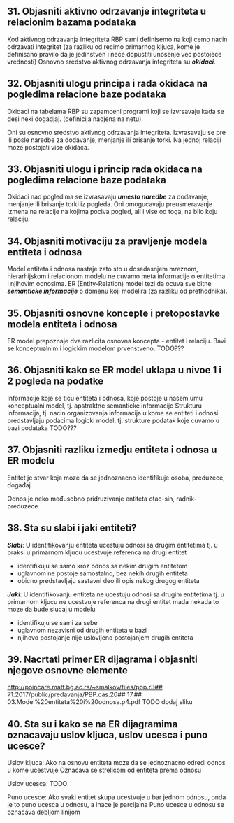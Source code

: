 ## 31. Objasniti aktivno odrzavanje integriteta u relacionim bazama podataka

Kod aktivnog odrzavanja integriteta RBP sami definisemo na koji cemo nacin odrzavati integritet (za razliku od recimo primarnog kljuca, kome je definisano pravilo da je jedinstven i nece dopustiti unosenje vec postojece vrednosti)
Osnovno sredstvo aktivnog odrzavanja integriteta su ***okidaci***.

## 32. Objasniti ulogu principa i rada okidaca na pogledima relacione baze podataka

Okidaci na tabelama RBP su zapamceni programi koji se izvrsavaju kada se desi neki dogadjaj. (definicija nadjena na netu).

Oni su osnovno sredstvo aktivnog odrzavanja integriteta. Izvrasavaju se pre ili posle naredbe za dodavanje, menjanje ili brisanje torki. Na jednoj relaciji moze postojati vise okidaca.

## 33. Objasniti ulogu i princip rada okidaca na pogledima relacione baze podataka

Okidaci nad pogledima se izvrasavaju ***umesto naredbe*** za dodavanje, menjanje ili brisanje torki iz pogleda. Oni omogucavaju preusmeravanje izmena na relacije na kojima pociva pogled, ali i vise od toga, na bilo koju relaciju.

## 34. Objasniti motivaciju za pravljenje modela entiteta i odnosa

Model entiteta i odnosa nastaje zato sto u dosadasnjem mreznom, hierarhijskom i relacionom modelu ne cuvamo meta informacije o entitetima i njihovim odnosima. ER (Entity-Relation) model tezi da ocuva sve bitne ***semanticke informacije*** o domenu koji modelira (za razliku od prethodnika).

## 35. Objasniti osnovne koncepte i pretopostavke modela entiteta i odnosa

ER model prepoznaje dva razlicita osnovna koncepta - entitet i relaciju.
Bavi se konceptualnim i logickim modelom prvenstveno. TODO???

## 36. Objasniti kako se ER model uklapa u nivoe 1 i 2 pogleda na podatke

Informacije koje se ticu entiteta i odnosa, koje postoje u našem umu
    konceptualni model, tj. apstraktne semanticke informacije
    Strukturu informacija, tj. nacin organizovanja informacija u kome se entiteti i odnosi predstavljaju podacima
    logicki model, tj. strukture podatak koje cuvamo u bazi podataka TODO???

## 37. Objasniti razliku izmedju entiteta i odnosa u ER modelu

Entitet je stvar koja moze da se jednoznacno identifikuje
osoba, preduzece, događaj

Odnos je neko međusobno pridruzivanje entiteta
otac-sin, radnik-preduzece

## 38. Sta su slabi i jaki entiteti?

***Slabi***: U identifikovanju entiteta ucestuju odnosi sa drugim entitetima tj. u praksi u primarnom kljucu ucestvuje referenca na drugi entitet
- identifikuju se samo kroz odnos sa nekim drugim entitetom
- uglavnom ne postoje samostalno, bez nekih drugih entiteta
- obicno predstavljaju sastavni deo ili opis nekog drugog entiteta

***Jaki***: U identifikovanju entiteta ne ucestuju odnosi sa drugim entitetima tj. u primarnom kljucu ne ucestvuje referenca na drugi entitet mada nekada to moze da bude slucaj u modelu
- identifikuju se sami za sebe
- uglavnom nezavisni od drugih entiteta u bazi
- njihovo postojanje nije uslovljeno postojanjem drugih entiteta

## 39. Nacrtati primer ER dijagrama i objasniti njegove osnovne elemente

 http://poincare.matf.bg.ac.rs/~smalkov/files/pbp.r3## 71.2017/public/predavanja/PBP.cas.20## 17.## 03.Model%20entiteta%20i%20odnosa.p4.pdf TODO dodaj sliku

## 40. Sta su i kako se na ER dijagramima oznacavaju uslov kljuca, uslov ucesca i puno ucesce?

Uslov kljuca:
Ako na osnovu entiteta moze da se jednoznacno odredi odnos u kome ucestvuje
Oznacava se strelicom od entiteta prema odnosu

Uslov ucesca: TODO

Puno ucesce:
Ako svaki entitet skupa ucestvuje u bar jednom odnosu, onda je to puno ucesca u odnosu, a inace je parcijalna
Puno ucesce u odnosu se oznacava debljom linijom
